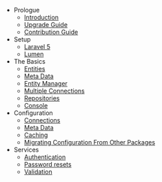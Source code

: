 - Prologue
    - [Introduction](/docs/{{version}}/orm/introduction)
    - [Upgrade Guide](/docs/{{version}}/orm/upgrade)
    - [Contribution Guide](/docs/{{version}}/orm/contributions)
- Setup
    - [Laravel 5](/docs/{{version}}/orm/installation)
    - [Lumen](/docs/{{version}}/orm/lumen)
- The Basics
    - [Entities](/docs/{{version}}/orm/entities)
    - [Meta Data](/docs/{{version}}/orm/meta-data)
    - [Entity Manager](/docs/{{version}}/orm/entity-manager)
    - [Multiple Connections](/docs/{{version}}/orm/multiple-connections)
    - [Repositories](/docs/{{version}}/orm/repositories)
    - [Console](/docs/{{version}}/orm/console)
- Configuration
    - [Connections](/docs/{{version}}/orm/connections)
    - [Meta Data](/docs/{{version}}/orm/meta-data-configuration)
    - [Caching](/docs/{{version}}/orm/caching)
    - [Migrating Configuration From Other Packages](/docs/{{version}}/orm/config-migrator)
- Services
    - [Authentication](/docs/{{version}}/orm/auth)
    - [Password resets](/docs/{{version}}/orm/passwords)
    - [Validation](/docs/{{version}}/orm/validation)
